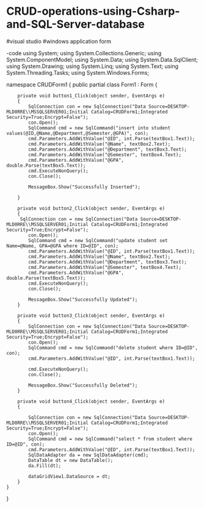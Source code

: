 # CRUD-operations-using-Csharp-and-SQL-Server-database
#visual studio
#windows application form

-code
using System;
using System.Collections.Generic;
using System.ComponentModel;
using System.Data;
using System.Data.SqlClient;
using System.Drawing;
using System.Linq;
using System.Text;
using System.Threading.Tasks;
using System.Windows.Forms;

namespace CRUDForm1
{
    public partial class Form1 : Form
    {
      
        private void button1_Click(object sender, EventArgs e)
        {
            SqlConnection con = new SqlConnection("Data Source=DESKTOP-MLD0RRE\\MSSQLSERVER01;Initial Catalog=CRUDForm1;Integrated Security=True;Encrypt=False");
            con.Open();
            SqlCommand cmd = new SqlCommand("insert into student values(@ID,@Name,@Department,@Semester,@GPA)", con);
            cmd.Parameters.AddWithValue("@ID", int.Parse(textBox1.Text));
            cmd.Parameters.AddWithValue("@Name", textBox2.Text);
            cmd.Parameters.AddWithValue("@Department", textBox3.Text);
            cmd.Parameters.AddWithValue("@Semester", textBox4.Text);
            cmd.Parameters.AddWithValue("@GPA", double.Parse(textBox5.Text));
            cmd.ExecuteNonQuery();
            con.Close();

            MessageBox.Show("Successfully Inserted");

        }

        private void button2_Click(object sender, EventArgs e)
        {
         SqlConnection con = new SqlConnection("Data Source=DESKTOP-MLD0RRE\\MSSQLSERVER01;Initial Catalog=CRUDForm1;Integrated Security=True;Encrypt=False");
            con.Open();
            SqlCommand cmd = new SqlCommand("update student set Name=@Name, GPA=@GPA where ID=@ID", con);
            cmd.Parameters.AddWithValue("@ID", int.Parse(textBox1.Text));
            cmd.Parameters.AddWithValue("@Name", textBox2.Text);
            cmd.Parameters.AddWithValue("@Department", textBox3.Text);
            cmd.Parameters.AddWithValue("@Semester", textBox4.Text);
            cmd.Parameters.AddWithValue("@GPA", double.Parse(textBox5.Text));
            cmd.ExecuteNonQuery();
            con.Close();

            MessageBox.Show("Successfully Updated");
        }

        private void button3_Click(object sender, EventArgs e)
        {
            SqlConnection con = new SqlConnection("Data Source=DESKTOP-MLD0RRE\\MSSQLSERVER01;Initial Catalog=CRUDForm1;Integrated Security=True;Encrypt=False");
            con.Open();
            SqlCommand cmd = new SqlCommand("delete student where ID=@ID", con);
            cmd.Parameters.AddWithValue("@ID", int.Parse(textBox1.Text));
            
            cmd.ExecuteNonQuery();
            con.Close();

            MessageBox.Show("Successfully Deleted"); 
        }

        private void button4_Click(object sender, EventArgs e)
        {

            SqlConnection con = new SqlConnection("Data Source=DESKTOP-MLD0RRE\\MSSQLSERVER01;Initial Catalog=CRUDForm1;Integrated Security=True;Encrypt=False");
            con.Open();
            SqlCommand cmd = new SqlCommand("select * from student where ID=@ID", con);
            cmd.Parameters.AddWithValue("@ID", int.Parse(textBox1.Text));
            SqlDataAdapter da = new SqlDataAdapter(cmd);
            DataTable dt = new DataTable(); 
            da.Fill(dt);

            dataGridView1.DataSource = dt;
        }
    }
}

